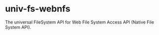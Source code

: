 # univ-fs-webnfs

The universal FileSystem API for Web File System Access API (Native File System API).
